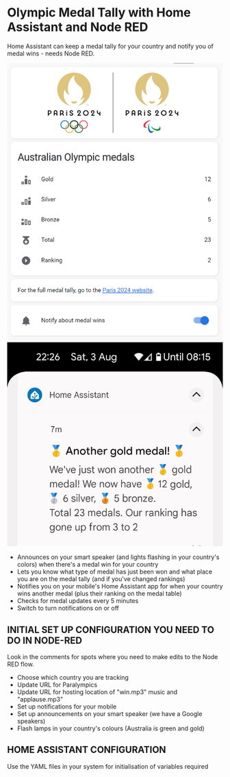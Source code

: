 # Olympic Medal Tally with Home Assistant and Node RED
Home Assistant can keep a medal tally for your country and notify you of medal wins - needs Node RED.

<img src="https://github.com/enzymes/home_assistant_olympic_medal_tally/blob/main/olympic_medal_tally.png">

<img src="https://github.com/enzymes/home_assistant_olympic_medal_tally/blob/main/olympic_medal_notification.png">

- Announces on your smart speaker (and lights flashing in your country's colors) when there's a medal win for your country
- Lets you know what type of medal has just been won and what place you are on the medal tally (and if you've changed rankings)
- Notifies you on your mobile's Home Assistant app for when your country wins another medal (plus their ranking on the medal table)
- Checks for medal updates every 5 minutes
- Switch to turn notifications on or off

## INITIAL SET UP CONFIGURATION YOU NEED TO DO IN NODE-RED

Look in the comments for spots where you need to make edits to the Node RED flow.

- Choose which country you are tracking
- Update URL for Paralympics
- Update URL for hosting location of "win.mp3" music and "applause.mp3"
- Set up notifications for your mobile
- Set up announcements on your smart speaker (we have a Google speakers)
- Flash lamps in your country's colours (Australia is green and gold)

## HOME ASSISTANT CONFIGURATION

Use the YAML files in your system for initialisation of variables required 

